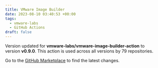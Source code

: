 ```yaml
---
title: VMware Image Builder
date: 2023-08-10 03:40:53 +00:00
tags:
  - vmware-labs
  - GitHub Actions
draft: false
---
```



Version updated for **vmware-labs/vmware-image-builder-action** to version **v0.9.0**.
This action is used across all versions by 79 repositories.

Go to the [GitHub Marketplace](https://github.com/marketplace/actions/vmware-image-builder) to find the latest changes.
